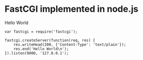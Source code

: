 FastCGI implemented in node.js
===

Hello World

    var fastcgi = require('fastcgi');

    fastcgi.createServer(function(req, res) {
        res.writeHead(200, {'Content-Type': 'text/plain'});
        res.end('Hello World\n');
    }).listen(9000, '127.0.0.1');
